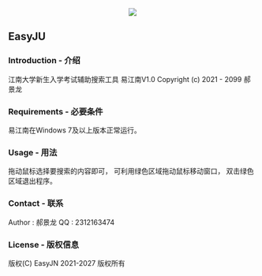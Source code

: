 <div align=center>
<img src="/image/logo.png"/>
</div>

## EasyJU

### Introduction - 介绍
江南大学新生入学考试辅助搜索工具
易江南V1.0
Copyright (c) 2021 - 2099 郝景龙

### Requirements - 必要条件
易江南在Windows 7及以上版本正常运行。

### Usage - 用法
拖动鼠标选择要搜索的内容即可，
可利用绿色区域拖动鼠标移动窗口，
双击绿色区域退出程序。

### Contact - 联系
Author : 郝景龙
QQ : 2312163474

### License - 版权信息
版权(C) EasyJN 2021-2027 版权所有


